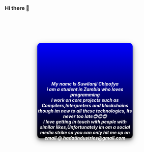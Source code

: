 ### Hi there 👋

<div style="margin: 100px auto;
                border-radius: 10px;
                width: 300px;
                height: 300px;
                box-shadow: 0 5px 10px 0 rgba(0, 0, 0, 0.4), 0 7px 21px 0 rgba(0, 0, 0, 0.30);
                 box-sizing: border-box;
                 text-align: center;
                 padding-top: 100px;
                 background-image: linear-gradient(blue, black);
                 color: white;">
<h5>My name Is Suwilanji Chipofya<br> i am a student in Zambia who loves programming<br>I work on core projects such as Compilers,Interpreters and blockchains though im new to all these technologies, Its never too late😊😊😊<br>I love getting in touch with people with similar likes,Unfortunately im om a social media strike so you can only hit me up on email @ hadatindustries@gmail.com</h5>
<!--
**suwilanji-chipofya/suwilanji-chipofya** is a ✨ _special_ ✨ repository because its `README.md` (this file) appears on your GitHub profile.

Here are some ideas to get you started:

- 🔭 I’m currently working on ...
- 🌱 I’m currently learning ...
- 👯 I’m looking to collaborate on ...
- 🤔 I’m looking for help with ...
- 💬 Ask me about ...
- 📫 How to reach me: ...
- 😄 Pronouns: ...
- ⚡ Fun fact: ...
-->

</div>
